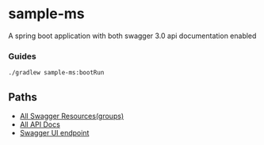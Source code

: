 # sample-ms
A spring boot application with both swagger 3.0 api documentation enabled

### Guides

```
./gradlew sample-ms:bootRun
```

## Paths
- [All Swagger Resources(groups)](http://localhost:8080/sample-ms/swagger-resources)
- [All API Docs](http://localhost:8080/sample-ms/v3/api-docs)
- [Swagger UI endpoint](http://localhost:8080/sample-ms/swagger-ui/index.html)

